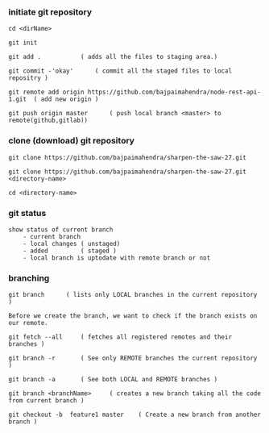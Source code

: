 ### initiate git repository

	cd <dirName>

	git init

	git add .  			( adds all the files to staging area.)

	git commit -'okay' 		( commit all the staged files to local repositry )

	git remote add origin https://github.com/bajpaimahendra/node-rest-api-1.git  ( add new origin ) 

	git push origin master 		( push local branch <master> to remote(github,gitlab))

### clone (download) git repository

	git clone https://github.com/bajpaimahendra/sharpen-the-saw-27.git

	git clone https://github.com/bajpaimahendra/sharpen-the-saw-27.git  <directory-name>

	cd <directory-name>

### git status
	
	show status of current branch
		- current branch
		- local changes ( unstaged)
		- added         ( staged )
		- local branch is uptodate with remote branch or not

### branching

	git branch 		( lists only LOCAL branches in the current repository )

	Before we create the branch, we want to check if the branch exists on our remote.

	git fetch --all 	( fetches all registered remotes and their branches )

	git branch -r 		( See only REMOTE branches the current repository )

	git branch -a 		( See both LOCAL and REMOTE branches )

	git branch <branchName> 	( creates a new branch taking all the code from current branch )

	git checkout -b  feature1 master 	( Create a new branch from another branch )

	





